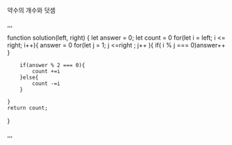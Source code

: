 <p>약수의 개수와 덧셈</p>

,,,

function solution(left, right) {
let answer = 0;
let count = 0
for(let i = left; i <= right; i++){
answer = 0
for(let j = 1; j <=right ; j++ ){
if( i % j === 0)answer++
}

        if(answer % 2 === 0){
            count +=i
        }else{
            count -=i
        }

    }
    return count;

}

,,,
